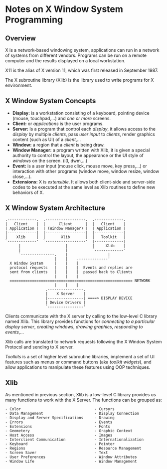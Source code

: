 # Notes on X Window System Programming

## Overview

X is a network-based windowing system, applications can run in a network of systems from different vendors. Programs can be run on a remote computer and the results displayed on a local workstation.

X11 is the alias of X version 11, which was first released in September 1987.

The X subroutine library (Xlib) is the library used to write programs for X environment.

## X Window System Concepts

- **Display:** is a workstation consisting of a keyboard, pointing device (mouse, touchpad,...) and _one or more_ screens.
- **Client:** or _applications_ is the user programs.
- **Server:** Is a program that control each _display_, it allows access to the _display_ by multiple _clients_, pass _user input_ to _clients_, render graphics content (such as UI) of a _client_,...
- **Window:** a region that a _client_ is being draw.
- **Window Manager:** a program written with Xlib, it is given a special authority to control the layout, the appearance or the UI style of _windows_ on the screen. (i3, dwm,...)
- **Event:** is a user input (mouse click, mouse move, key press,...) or interaction with other programs (window move, window resize, window close,...).
- **Extensions:** X is _extensible_. It allows both client-side and server-side codes to be executed at the same level as Xlib routines to define new behaviors of X.

## X Window System Architecture

```
.-------------.  .------------------.  .-------------.
|   Client    |  |      Client      |  |   Client    |
| Application |  | (Window Manager) |  | Application |
|-------------|  |------------------|  |-------------|
|    Xlib     |  |       Xlib       |  |   Toolkit   |
`-------------'  `------------------'  |-------------|
      |                    |           |     Xlib    |
      |                    |           `-------------'
      `---------------.    |                  |
                      |    |    .-------------'
  X Window System     |    |    |
  protocol requests   |    |    |  Events and replies are
  sent from clients   |    |    |  passed back to Clients
                      |    |    |
  ======================================================= NETWORK
                      |    |    |
                  .----------------.
                  |    X Server    |
                  |----------------| ====> DISPLAY DEVICE
                  | Device Drivers |
                  `----------------'
```

Clients communicate with the X server by calling to the low-level C library named Xlib. This library provides functions for _connecting to a particular display server_, _creating windows_, _drawing graphics_, _responding to events_,... 

Xlib calls are translated to network requests following the X Window System Protocol and sending to X server.

_Toolkits_ is a set of higher level subroutine libraries, implement a set of UI features such as menus or command buttons (aka _toolkit widgets_), and allow applications to manipulate these features using OOP techniques. 

## Xlib

As mentioned in previous section, Xlib is a low-level C library provides us many functions to work with the X Server. The functions can be grouped as: 

```
- Color                                 - Cursors
- Data Management                       - Display Connection
- Display and Server Specifications     - Drawing
- Errors                                - Events
- Extensions                            - Fonts
- Geometery                             - Graphic Context
- Host Access                           - Images
- Interclient Communication             - Internationalization
- Keyboard                              - Pointer
- Regions                               - Resource Management
- Screen Saver                          - Text
- User Preferences                      - Window Attributes
- Window Life                           - Window Management
```
